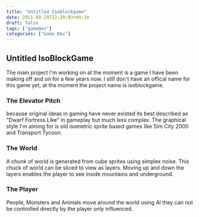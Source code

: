 ```yaml
---
title: "Untitled Isoblockgame"
date: 2021-09-29T22:29:03+09:30
draft: false
tags: ["gameDev"]
categories: ["Game Dev"]
---
```


## Untitled IsoBlockGame
The main project I'm working on at the moment
is a game I have been making off and on for a 
few years now. I still don't have an offical name
for this game yet, at the moment the project name
is isoblockgame.

### The Elevator Pitch
because original ideas in gaming have never
existed its best described as "Dwarf Fortress
Like" in gameplay but much less complex. 
The graphical style I'm aiming for is old 
isometric sprite based games like Sim City 
2000 and Transport Tycoon. 

### The World
A chunk of world is generated from cube sprites
using simplex noise. This chuck of world can be 
sliced to view as layers. Moving up and down the
layers enables the player to see inside 
mountains and underground. 

### The Player
People, Monsters and Animals move around the 
world using AI they can not be controlled 
directly by the player only influenced.

